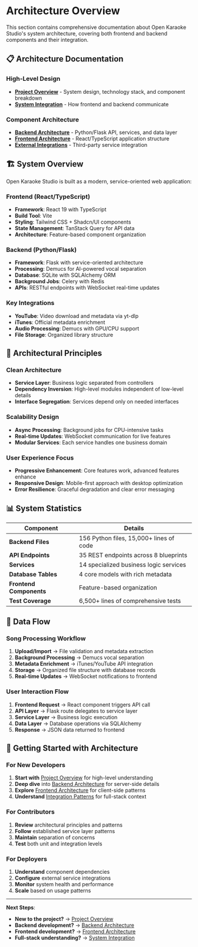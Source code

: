 # Architecture Overview

This section contains comprehensive documentation about Open Karaoke Studio's system architecture, covering both frontend and backend components and their integration.

## 📋 Architecture Documentation

### High-Level Design
- **[Project Overview](project-overview.md)** - System design, technology stack, and component breakdown
- **[System Integration](integration/README.md)** - How frontend and backend communicate

### Component Architecture
- **[Backend Architecture](backend/README.md)** - Python/Flask API, services, and data layer
- **[Frontend Architecture](frontend/README.md)** - React/TypeScript application structure
- **[External Integrations](integration/external-services.md)** - Third-party service integration

## 🏗️ System Overview

Open Karaoke Studio is built as a modern, service-oriented web application:

### Frontend (React/TypeScript)
- **Framework**: React 19 with TypeScript
- **Build Tool**: Vite
- **Styling**: Tailwind CSS + Shadcn/UI components
- **State Management**: TanStack Query for API data
- **Architecture**: Feature-based component organization

### Backend (Python/Flask)
- **Framework**: Flask with service-oriented architecture
- **Processing**: Demucs for AI-powered vocal separation
- **Database**: SQLite with SQLAlchemy ORM
- **Background Jobs**: Celery with Redis
- **APIs**: RESTful endpoints with WebSocket real-time updates

### Key Integrations
- **YouTube**: Video download and metadata via yt-dlp
- **iTunes**: Official metadata enrichment
- **Audio Processing**: Demucs with GPU/CPU support
- **File Storage**: Organized library structure

## 🎯 Architectural Principles

### Clean Architecture
- **Service Layer**: Business logic separated from controllers
- **Dependency Inversion**: High-level modules independent of low-level details
- **Interface Segregation**: Services depend only on needed interfaces

### Scalability Design
- **Async Processing**: Background jobs for CPU-intensive tasks
- **Real-time Updates**: WebSocket communication for live features
- **Modular Services**: Each service handles one business domain

### User Experience Focus
- **Progressive Enhancement**: Core features work, advanced features enhance
- **Responsive Design**: Mobile-first approach with desktop optimization
- **Error Resilience**: Graceful degradation and clear error messaging

## 📊 System Statistics

| Component | Details |
|-----------|---------|
| **Backend Files** | 156 Python files, 15,000+ lines of code |
| **API Endpoints** | 35 REST endpoints across 8 blueprints |
| **Services** | 14 specialized business logic services |
| **Database Tables** | 4 core models with rich metadata |
| **Frontend Components** | Feature-based organization |
| **Test Coverage** | 6,500+ lines of comprehensive tests |

## 🔄 Data Flow

### Song Processing Workflow
1. **Upload/Import** → File validation and metadata extraction
2. **Background Processing** → Demucs vocal separation
3. **Metadata Enrichment** → iTunes/YouTube API integration  
4. **Storage** → Organized file structure with database records
5. **Real-time Updates** → WebSocket notifications to frontend

### User Interaction Flow
1. **Frontend Request** → React component triggers API call
2. **API Layer** → Flask route delegates to service layer
3. **Service Layer** → Business logic execution
4. **Data Layer** → Database operations via SQLAlchemy
5. **Response** → JSON data returned to frontend

## 🚀 Getting Started with Architecture

### For New Developers
1. **Start with** [Project Overview](project-overview.md) for high-level understanding
2. **Deep dive** into [Backend Architecture](backend/README.md) for server-side details
3. **Explore** [Frontend Architecture](frontend/README.md) for client-side patterns
4. **Understand** [Integration Patterns](integration/README.md) for full-stack context

### For Contributors
1. **Review** architectural principles and patterns
2. **Follow** established service layer patterns
3. **Maintain** separation of concerns
4. **Test** both unit and integration levels

### For Deployers
1. **Understand** component dependencies
2. **Configure** external service integrations
3. **Monitor** system health and performance
4. **Scale** based on usage patterns

---

**Next Steps**: 
- **New to the project?** → [Project Overview](project-overview.md)
- **Backend development?** → [Backend Architecture](backend/README.md)
- **Frontend development?** → [Frontend Architecture](frontend/README.md)
- **Full-stack understanding?** → [System Integration](integration/README.md)
